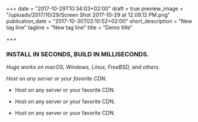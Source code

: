 +++
date = "2017-10-29T10:34:03+02:00"
draft = true
preview_image = "/uploads/2017/10/29/Screen Shot 2017-10-29 at 12.09.12 PM.png"
publication_date = "2017-10-30T03:10:52+02:00"
short_description = "New tag line"
tagline = "New tag line"
title = "Demo title"

+++
### **INSTALL IN SECONDS, BUILD IN MILLISECONDS.**

_Hugo works on macOS, Windows, Linux, FreeBSD, and others_.

_Host on any server or your favorite CDN._

* Host on any server or your favorite CDN.

* Host on any server or your favorite CDN.

* Host on any server or your favorite CDN.